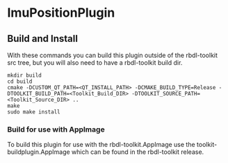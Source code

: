 ImuPositionPlugin
=======================

## Build and Install

With these commands you can build this plugin outside of the rbdl-toolkit src tree, but you will also need to have a rbdl-toolkit build dir.

```shell
mkdir build
cd build
cmake -DCUSTOM_QT_PATH=<QT_INSTALL_PATH> -DCMAKE_BUILD_TYPE=Release -DTOOLKIT_BUILD_PATH=<Toolkit_Build_DIR> -DTOOLKIT_SOURCE_PATH=<Toolkit_Source_DIR> ..
make
sudo make install
```
### Build for use with AppImage

To build this plugin for use with the rbdl-toolkit.AppImage use the toolkit-buildplugin.AppImage which can be found in the rbdl-toolkit release.
